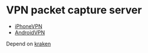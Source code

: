 # VPN packet capture server

- [iPhoneVPN](https://github.com/zhkl0228/InspectorVpn)
- [AndroidVPN](https://github.com/zhkl0228/AndroidVPN)

Depend on [kraken](https://github.com/zhkl0228/kraken)
